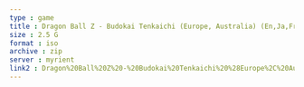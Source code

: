 ```yaml
---
type : game
title : Dragon Ball Z - Budokai Tenkaichi (Europe, Australia) (En,Ja,Fr,De,Es,It)
size : 2.5 G
format : iso
archive : zip
server : myrient
link2 : Dragon%20Ball%20Z%20-%20Budokai%20Tenkaichi%20%28Europe%2C%20Australia%29%20%28En%2CJa%2CFr%2CDe%2CEs%2CIt%29
---
```

